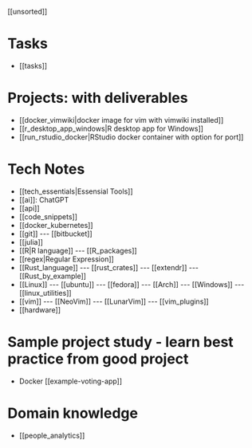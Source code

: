 [[unsorted]]

# Tasks
- [[tasks]]

# Projects: with deliverables
- [[docker_vimwiki|docker image for vim with vimwiki installed]]
- [[r_desktop_app_windows|R desktop app for Windows]]
- [[run_rstudio_docker|RStudio docker container with option for port]]

# Tech Notes
- [[tech_essentials|Essensial Tools]]
- [[ai]]: ChatGPT
- [[api]]
- [[code_snippets]]
- [[docker_kubernetes]]
- [[git]] --- [[bitbucket]]
- [[julia]]
- [[R|R language]] --- [[R_packages]]
- [[regex|Regular Expression]]
- [[Rust_language]] --- [[rust_crates]]  --- [[extendr]] --- [[Rust_by_example]] 
- [[Linux]] --- [[ubuntu]] --- [[fedora]] --- [[Arch]] --- [[Windows]] --- [[linux_utilities]]
- [[vim]] --- [[NeoVim]] --- [[LunarVim]] --- [[vim_plugins]]
- [[hardware]]

# Sample project study - learn best practice from good project
- Docker [[example-voting-app]]

# Domain knowledge
- [[people_analytics]]
